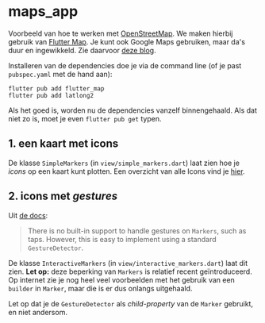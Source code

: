 # maps_app

Voorbeeld van hoe te werken met [OpenStreetMap](https://www.openstreetmap.org/). We maken hierbij gebruik van [Flutter Map](https://docs.fleaflet.dev/). Je kunt ook Google Maps gebruiken, maar da's duur en ingewikkeld. Zie daarvoor [deze blog](https://medium.com/@samra.sajjad0001/a-comprehensive-guide-to-using-google-maps-in-flutter-3fbc0f7d469e).

Installeren van de dependencies doe je via de command line (of je past `pubspec.yaml` met de hand aan):

```shell
flutter pub add flutter_map 
flutter pub add latlong2
```

Als het goed is, worden nu de dependencies vanzelf binnengehaald. Als dat niet zo is, moet je even `flutter pub get` typen.

## 1. een kaart met icons

De klasse `SimpleMarkers` (in `view/simple_markers.dart`) laat zien hoe je *icons* op een kaart kunt plotten. Een overzicht van alle Icons vind je [hier](https://api.flutter.dev/flutter/material/Icons-class.html).

## 2. icons met *gestures*

Uit [de docs](https://docs.fleaflet.dev/layers/marker-layer#handling-gestures):

> There is no built-in support to handle gestures on `Markers`, such as taps. However, this is easy to implement using a standard `GestureDetector`.

De klasse `InteractiveMarkers` (in `view/interactive_markers.dart`) laat dit zien. **Let op:** deze beperking van `Markers` is relatief recent geïntroduceerd. Op internet zie je nog heel veel voorbeelden met het gebruik van een `builder` in `Marker`, maar die is er dus onlangs uitgehaald.

Let op dat je de `GestureDetector` als *child-property* van de `Marker` gebruikt, en niet andersom.

